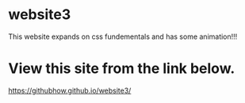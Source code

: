 # website3
This website expands on css fundementals and has some animation!!!
# View this site from the link below.
https://githubhow.github.io/website3/